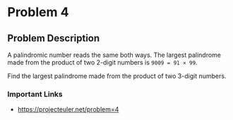 # Problem 4

## Problem Description
A palindromic number reads the same both ways. The largest palindrome made from the product of two 2-digit numbers is `9009 = 91 × 99`.

Find the largest palindrome made from the product of two 3-digit numbers.

### Important Links
- https://projecteuler.net/problem=4
